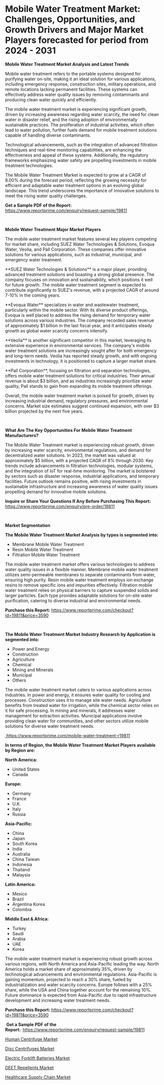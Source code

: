 <p><h1>Mobile Water Treatment Market: Challenges, Opportunities, and Growth Drivers and Major Market Players forecasted for period from 2024 - 2031</h1></p><p><strong>Mobile Water Treatment Market Analysis and Latest Trends</strong></p>
<p><p>Mobile water treatment refers to the portable systems designed for purifying water on-site, making it an ideal solution for various applications, including emergency response, construction sites, military operations, and remote locations lacking permanent facilities. These systems can effectively address water quality issues by removing contaminants and producing clean water quickly and efficiently.</p><p>The mobile water treatment market is experiencing significant growth, driven by increasing awareness regarding water scarcity, the need for clean water in disaster relief, and the rising adoption of environmentally sustainable practices. The proliferation of industrial activities, which often lead to water pollution, further fuels demand for mobile treatment solutions capable of handling diverse contaminants.</p><p>Technological advancements, such as the integration of advanced filtration techniques and real-time monitoring capabilities, are enhancing the effectiveness and appeal of these systems. Additionally, the regulatory frameworks emphasizing water safety are propelling investments in mobile treatment technologies. </p><p>The Mobile Water Treatment Market is expected to grow at a CAGR of 8.00% during the forecast period, reflecting the growing necessity for efficient and adaptable water treatment options in an evolving global landscape. This trend underscores the importance of innovative solutions to meet the rising water quality challenges.</p></p>
<p><strong>Get a Sample PDF of the Report:&nbsp;</strong> <a href="https://www.reportprime.com/enquiry/request-sample/19811?utm_campaign=33&utm_medium=2&utm_source=Github&utm_content=ia&utm_term=02122024&utm_id=mobile-water-treatment">https://www.reportprime.com/enquiry/request-sample/19811</a></p>
<p>&nbsp;</p>
<p><strong>Mobile Water Treatment Major Market Players</strong></p>
<p><p>The mobile water treatment market features several key players competing for market share, including SUEZ Water Technologies & Solutions, Evoqua Water, Veolia, and Pall Corporation. These companies offer innovative solutions for various applications, such as industrial, municipal, and emergency water treatment.</p><p>**SUEZ Water Technologies & Solutions** is a major player, providing advanced treatment solutions and boasting a strong global presence. The company focuses on innovation and sustainability, which positions it well for future growth. The mobile water treatment segment is expected to contribute significantly to SUEZ's revenue, with a projected CAGR of around 7-10% in the coming years.</p><p>**Evoqua Water** specializes in water and wastewater treatment, particularly within the mobile sector. With its diverse product offerings, Evoqua is well placed to address the rising demand for temporary water solutions across various industries. The company recorded sales revenue of approximately $1 billion in the last fiscal year, and it anticipates steady growth as global water scarcity concerns intensify.</p><p>**Veolia** is another significant competitor in this market, leveraging its extensive experience in environmental services. The company's mobile water treatment solutions are increasingly sought after for both emergency and long-term needs. Veolia has reported steady growth, and with ongoing investments in technology, it is positioned to capture a larger market share.</p><p>**Pall Corporation**, focusing on filtration and separation technologies, offers mobile water treatment solutions for critical industries. Their annual revenue is about $3 billion, and as industries increasingly prioritize water quality, Pall stands to gain from expanding its mobile treatment offerings.</p><p>Overall, the mobile water treatment market is poised for growth, driven by increasing industrial demand, regulatory pressures, and environmental concerns. Market size estimates suggest continued expansion, with over $3 billion projected by the next five years.</p></p>
<p>&nbsp;</p>
<p><strong>What Are The Key Opportunities For Mobile Water Treatment Manufacturers?</strong></p>
<p><p>The Mobile Water Treatment market is experiencing robust growth, driven by increasing water scarcity, environmental regulations, and demand for decentralized water solutions. In 2023, the market was valued at approximately $5 billion, with a projected CAGR of 8% through 2030. Key trends include advancements in filtration technologies, modular systems, and the integration of IoT for real-time monitoring. The market is bolstered by sectors such as disaster response, industrial applications, and temporary facilities. Future outlook remains positive, with rising investments in sustainable infrastructure and increasing awareness of water quality issues propelling demand for innovative mobile solutions.</p></p>
<p><strong>Inquire or Share Your Questions If Any Before Purchasing This Report:</strong> <a href="https://www.reportprime.com/enquiry/pre-order/19811?utm_campaign=33&utm_medium=2&utm_source=Github&utm_content=ia&utm_term=02122024&utm_id=mobile-water-treatment">https://www.reportprime.com/enquiry/pre-order/19811</a></p>
<p>&nbsp;</p>
<p><strong>Market Segmentation</strong></p>
<p><strong>The Mobile Water Treatment Market Analysis by types is segmented into:</strong></p>
<p><ul><li>Membrane Mobile Water Treatment</li><li>Resin Mobile Water Treatment</li><li>Filtration Mobile Water Treatment</li></ul></p>
<p><p>The mobile water treatment market offers various technologies to address water quality issues in a flexible manner. Membrane mobile water treatment utilizes semi-permeable membranes to separate contaminants from water, ensuring high purity. Resin mobile water treatment employs ion exchange resins to remove specific ions and impurities effectively. Filtration mobile water treatment relies on physical barriers to capture suspended solids and larger particles. Each type provides adaptable solutions for on-site water purification, catering to diverse industrial and environmental needs.</p></p>
<p><strong>Purchase this Report:&nbsp;</strong><a href="https://www.reportprime.com/checkout?id=19811&price=3590&utm_campaign=33&utm_medium=2&utm_source=Github&utm_content=ia&utm_term=02122024&utm_id=mobile-water-treatment">https://www.reportprime.com/checkout?id=19811&price=3590</a></p>
<p>&nbsp;</p>
<p><strong>The Mobile Water Treatment Market Industry Research by Application is segmented into:</strong></p>
<p><ul><li>Power and Energy</li><li>Construction</li><li>Agriculture</li><li>Chemical</li><li>Mining and Minerals</li><li>Municipal</li><li>Others</li></ul></p>
<p><p>The mobile water treatment market caters to various applications across industries. In power and energy, it ensures water quality for cooling and processes. Construction uses it to manage site water needs. Agriculture benefits from treated water for irrigation, while the chemical sector relies on it for safe processing. In mining and minerals, it addresses water management for extraction activities. Municipal applications involve providing clean water for communities, and other sectors utilize mobile solutions for diverse water treatment needs.</p></p>
<p><a href="https://www.reportprime.com/mobile-water-treatment-r19811?utm_campaign=33&utm_medium=2&utm_source=Github&utm_content=ia&utm_term=02122024&utm_id=mobile-water-treatment">&nbsp;https://www.reportprime.com/mobile-water-treatment-r19811</a></p>
<p><strong>In terms of Region, the Mobile Water Treatment Market Players available by Region are:</strong></p>
<p>
    <p> <strong> North America: </strong>
        <ul>
            <li>United States</li>
            <li>Canada</li>
        </ul>
        </p> 
    <p> <strong> Europe: </strong>
        <ul>
            <li>Germany</li>
            <li>France</li>
            <li>U.K.</li>
            <li>Italy</li>
            <li>Russia</li>
        </ul>
        </p> 
    <p> <strong> Asia-Pacific: </strong>
        <ul>
            <li>China</li>
            <li>Japan</li>
            <li>South Korea</li>
            <li>India</li>
            <li>Australia</li>
            <li>China Taiwan</li>
            <li>Indonesia</li>
            <li>Thailand</li>
            <li>Malaysia</li>
        </ul>
        </p> 
    <p> <strong> Latin America: </strong>
        <ul>
            <li>Mexico</li>
            <li>Brazil</li>
            <li>Argentina Korea</li>
            <li>Colombia</li>
        </ul>
        </p> 
    <p> <strong> Middle East & Africa: </strong>
        <ul>
            <li>Turkey</li>
            <li>Saudi</li>
            <li>Arabia</li>
            <li>UAE</li>
            <li>Korea</li>
        </ul>
    </p>
    </p>
<p><p>The mobile water treatment market is experiencing robust growth across various regions, with North America and Asia-Pacific leading the way. North America holds a market share of approximately 35%, driven by technological advancements and environmental regulations. Asia-Pacific is gaining momentum, projected to reach a 30% share, fueled by industrialization and water scarcity concerns. Europe follows with a 25% share, while the USA and China together account for the remaining 10%. Future dominance is expected from Asia-Pacific due to rapid infrastructure development and increasing water treatment needs.</p></p>
<p><strong>Purchase this Report: </strong><a href="https://www.reportprime.com/checkout?id=19811&price=3590&utm_campaign=33&utm_medium=2&utm_source=Github&utm_content=ia&utm_term=02122024&utm_id=mobile-water-treatment">https://www.reportprime.com/checkout?id=19811&price=3590</a></p>
<p>&nbsp;<strong>Get a Sample PDF of the Report:&nbsp;&nbsp;</strong><a href="https://www.reportprime.com/enquiry/request-sample/19811?utm_campaign=33&utm_medium=2&utm_source=Github&utm_content=ia&utm_term=02122024&utm_id=mobile-water-treatment">https://www.reportprime.com/enquiry/request-sample/19811</a></p>
<p><strong></strong></p>
<p><p><a href="https://www.linkedin.com/pulse/human-centrifuge-market-size-forecast-2024-2031-anticipated-136-raj9e?utm_campaign=33&utm_medium=2&utm_source=Github&utm_content=ia&utm_term=02122024&utm_id=mobile-water-treatment">Human Centrifuge Market</a></p><p><a href="https://www.linkedin.com/pulse/disc-centrifuges-market-global-trends-forecast-2024-2031-knowsurv-ypmqe?utm_campaign=33&utm_medium=2&utm_source=Github&utm_content=ia&utm_term=02122024&utm_id=mobile-water-treatment">Disc Centrifuges Market</a></p><p><a href="https://issuu.com/reportprime-2/docs/electric-forklift-batteries-market-size-2030.pptx?utm_campaign=33&utm_medium=2&utm_source=Github&utm_content=ia&utm_term=02122024&utm_id=mobile-water-treatment">Electric Forklift Batteries Market</a></p><p><a href="https://issuu.com/reportprime-2/docs/deet-repellents-market-size-2030.pptx?utm_campaign=33&utm_medium=2&utm_source=Github&utm_content=ia&utm_term=02122024&utm_id=mobile-water-treatment">DEET Repellents Market</a></p><p><a href="https://github.com/marlanamarvn/Market-Research-Report-List-1/blob/main/healthcare-supply-chain-market.md?utm_campaign=33&utm_medium=2&utm_source=Github&utm_content=ia&utm_term=02122024&utm_id=mobile-water-treatment">Healthcare Supply Chain Market</a></p></p>